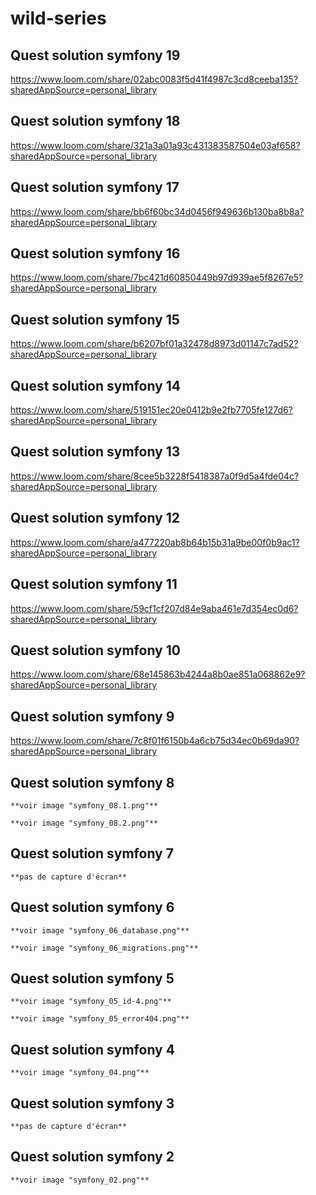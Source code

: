 # wild-series

## Quest solution symfony 19

https://www.loom.com/share/02abc0083f5d41f4987c3cd8ceeba135?sharedAppSource=personal_library

## Quest solution symfony 18

https://www.loom.com/share/321a3a01a93c431383587504e03af658?sharedAppSource=personal_library

## Quest solution symfony 17

https://www.loom.com/share/bb6f60bc34d0456f949636b130ba8b8a?sharedAppSource=personal_library

## Quest solution symfony 16

https://www.loom.com/share/7bc421d60850449b97d939ae5f8267e5?sharedAppSource=personal_library

## Quest solution symfony 15

https://www.loom.com/share/b6207bf01a32478d8973d01147c7ad52?sharedAppSource=personal_library

## Quest solution symfony 14

https://www.loom.com/share/519151ec20e0412b9e2fb7705fe127d6?sharedAppSource=personal_library

## Quest solution symfony 13

https://www.loom.com/share/8cee5b3228f5418387a0f9d5a4fde04c?sharedAppSource=personal_library

## Quest solution symfony 12

https://www.loom.com/share/a477220ab8b64b15b31a9be00f0b9ac1?sharedAppSource=personal_library

## Quest solution symfony 11

https://www.loom.com/share/59cf1cf207d84e9aba461e7d354ec0d6?sharedAppSource=personal_library

## Quest solution symfony 10

https://www.loom.com/share/68e145863b4244a8b0ae851a068862e9?sharedAppSource=personal_library

## Quest solution symfony 9

https://www.loom.com/share/7c8f01f6150b4a6cb75d34ec0b69da90?sharedAppSource=personal_library

## Quest solution symfony 8

    **voir image "symfony_08.1.png"**

    **voir image "symfony_08.2.png"**

## Quest solution symfony 7

    **pas de capture d'écran**

## Quest solution symfony 6

    **voir image "symfony_06_database.png"**

    **voir image "symfony_06_migrations.png"**

## Quest solution symfony 5

    **voir image "symfony_05_id-4.png"**

    **voir image "symfony_05_error404.png"**

## Quest solution symfony 4

    **voir image "symfony_04.png"**

## Quest solution symfony 3

    **pas de capture d'écran**

## Quest solution symfony 2

    **voir image "symfony_02.png"**